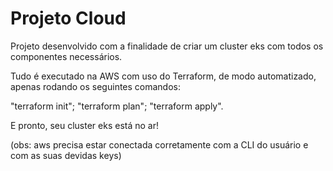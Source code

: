 # Projeto Cloud 

Projeto desenvolvido com a finalidade de criar um cluster eks com todos os componentes necessários.

Tudo é executado na AWS com uso do Terraform, de modo automatizado, apenas rodando os seguintes comandos:

"terraform init"; "terraform plan"; "terraform apply".

E pronto, seu cluster eks está no ar!

(obs: aws precisa estar conectada corretamente com a CLI do usuário e com as suas devidas keys)
